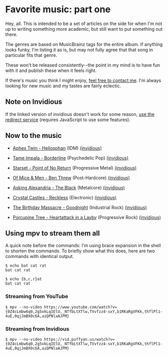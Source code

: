 # Favorite music: part one

Hey, all. This is intended to be a set of articles on the side for when
I'm not up to writing something more academic, but still want to put
something out there.

The genres are based on MusicBrainz tags for the entire album. If
anything looks funky, I'm listing it as is, but may not fully agree that
that song in particular fits that genre.

These won't be released consistently--the point in my mind is to have
fun with it and publish these when it feels right.

If there's music you think I might enjoy, [feel free to contact
me](/contact.html). I'm always looking for new music and my tastes are
fairly eclectic.

## Note on Invidious

If the linked version of invidious doesn't work for some reason, [use
the redirect service](https://redirect.invidious.io/) (requires
JavaScript to use some features).

## Now to the music

- [Aphex Twin - Heliosphan](https://www.youtube.com/watch?v=0Z4cLmbw6q0) (IDM) [(invidious)](https://vid.puffyan.us/watch?v=0Z4cLmbw6q0)

- [Tame Impala - Borderline](https://www.youtube.com/watch?v=2g5xkLqIElU) (Psychedelic Pop) [(invidious)](https://vid.puffyan.us/watch?v=2g5xkLqIElU)

- [Starset - Point of No Return](https://www.youtube.com/watch?v=_NTfbLtXTlw) (Progressive Metal) [(invidious)](https://vid.puffyan.us/watch?v=_NTfbLtXTlw)

- [Of Mice & Men - Ben Threw](https://www.youtube.com/watch?v=TVvfzz4-sxY) (Post-Hardcore) [(invidious)](https://vid.puffyan.us/watch?v=TVvfzz4-sxY)

- [Asking Alexandria - The Black](https://www.youtube.com/watch?v=b1RKaRgVFKk) (Metalcore) [(invidious)](https://vid.puffyan.us/watch?v=b1RKaRgVFKk)

- [Crystal Castles - Reckless](https://www.youtube.com/watch?v=thflPl1-4uE) (Electronic) [(invidious)](https://vid.puffyan.us/watch?v=thflPl1-4uE)

- [The Birthday Massacre - Goodnight](https://www.youtube.com/watch?v=0qjJmBX0c6A) (Industrial Rock) [(invidious)](https://vid.puffyan.us/watch?v=0qjJmBX0c6A)

- [Porcupine Tree - Heartattack in a Layby](https://www.youtube.com/watch?v=aiQPNlaAJPM) (Progressive Rock) [(invidious)](https://vid.puffyan.us/watch?v=aiQPNlaAJPM)

## Using mpv to stream them all

A quick note before the commands: I'm using brace expansion in the shell
to shorten the commands. To briefly show what this does, here are two
commands with identical output.

	$ echo bat cat rat
	bat cat rat

	$ echo {b,c,r}at
	bat cat rat

### Streaming from YouTube

	$ mpv --no-video https://www.youtube.com/watch?v={0Z4cLmbw6q0,2g5xkLqIElU,_NTfbLtXTlw,TVvfzz4-sxY,b1RKaRgVFKk,thflPl1-4uE,0qjJmBX0c6A,aiQPNlaAJPM}

### Streaming from Invidious

	$ mpv --no-video https://vid.puffyan.us/watch?v={0Z4cLmbw6q0,2g5xkLqIElU,_NTfbLtXTlw,TVvfzz4-sxY,b1RKaRgVFKk,thflPl1-4uE,0qjJmBX0c6A,aiQPNlaAJPM}
